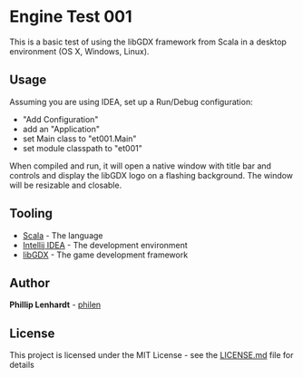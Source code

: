 # Engine Test 001

This is a basic test of using the libGDX framework from Scala in a desktop environment (OS X, Windows, Linux).

## Usage

Assuming you are using IDEA, set up a Run/Debug configuration:

  * "Add Configuration"
  * add an "Application"
  * set Main class to "et001.Main"
  * set module classpath to "et001"

When compiled and run, it will open a native window with title bar and controls and display the libGDX logo on a flashing background. The window will be resizable and closable.

## Tooling

* [Scala](https://www.scala-lang.org) - The language
* [Intellij IDEA](https://www.jetbrains.com/idea) - The development environment
* [libGDX](https://libgdx.badlogicgames.com) - The game development framework

## Author

**Phillip Lenhardt** - [philen](https://bitbucket.org/philen)

## License

This project is licensed under the MIT License - see the [LICENSE.md](LICENSE.md) file for details
